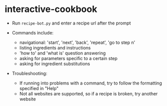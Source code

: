 # interactive-cookbook
* Run `recipe-bot.py` and enter a recipe url after the prompt
* Commands include:
   * navigational: 'start', 'next', 'back', 'repeat', 'go to step n'
   * listing ingredients and instructions
   * 'how to' and 'what is' question answering
   * asking for parameters specific to a certain step
   * asking for ingredient substitutions

* Troubleshooting:
   * If running into problems with a command, try to follow the formatting specified in "Help"
   * Not all websites are supported, so if a recipe is broken, try another website